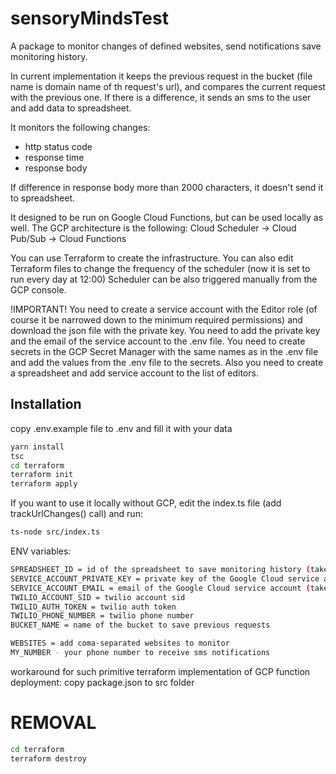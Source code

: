 # sensoryMindsTest

A package to monitor changes of defined websites, send notifications save monitoring history.

In current implementation it keeps the previous request in the bucket (file name is domain name of th request's url), and compares the current request with the previous one. If there is a difference, it sends an sms to the user and add data to spreadsheet.

It monitors the following changes:

- http status code
- response time
- response body

If difference in response body more than 2000 characters, it doesn't send it to spreadsheet.

It designed to be run on Google Cloud Functions, but can be used locally as well.
The GCP architecture is the following:
Cloud Scheduler -> Cloud Pub/Sub -> Cloud Functions

You can use Terraform to create the infrastructure.
You can also edit Terraform files to change the frequency of the scheduler (now it is set to run every day at 12:00)
Scheduler can be also triggered manually from the GCP console.

!IMPORTANT! You need to create a service account with the Editor role (of course it be narrowed down to the minimum required permissions) and download the json file with the private key. You need to add the private key and the email of the service account to the .env file.
You need to create secrets in the GCP Secret Manager with the same names as in the .env file and add the values from the .env file to the secrets.
Also you need to create a spreadsheet and add service account to the list of editors.

## Installation

copy .env.example file to .env and fill it with your data

```bash
yarn install
tsc
cd terraform
terraform init
terraform apply
```

If you want to use it locally without GCP, edit the index.ts file (add trackUrlChanges() call) and run:

```bash
ts-node src/index.ts
```

ENV variables:

```bash
SPREADSHEET_ID = id of the spreadsheet to save monitoring history (take it from the url)
SERVICE_ACCOUNT_PRIVATE_KEY = private key of the Google Cloud service account (take it from the json file)
SERVICE_ACCOUNT_EMAIL = email of the Google Cloud service account (take it from the json file)
TWILIO_ACCOUNT_SID = twilio account sid
TWILIO_AUTH_TOKEN = twilio auth token
TWILIO_PHONE_NUMBER = twilio phone number
BUCKET_NAME = name of the bucket to save previous requests

WEBSITES = add coma-separated websites to monitor
MY_NUMBER - your phone number to receive sms notifications
```

workaround for such primitive terraform implementation of GCP function deployment:
copy package.json to src folder

# REMOVAL

```bash
cd terraform
terraform destroy
```

